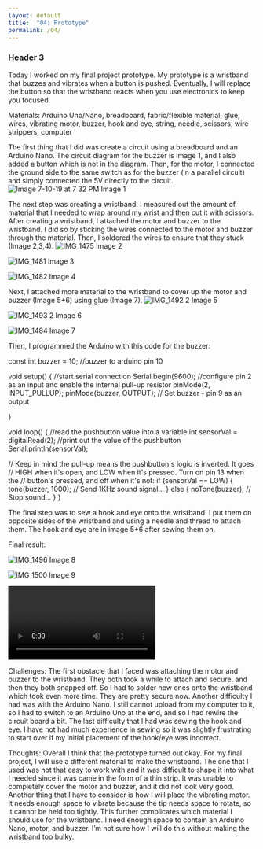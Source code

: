 ```yaml
---
layout: default
title:  "04: Prototype"
permalink: /04/
---
```


### Header 3

Today I worked on my final project prototype. My prototype is a wristband that buzzes and vibrates when a button is pushed. Eventually, I will replace the button so that the wristband reacts when you use electronics to keep you focused. 

Materials: Arduino Uno/Nano, breadboard, fabric/flexible material, glue, wires, vibrating motor, buzzer, hook and eye, string, needle, scissors, wire strippers, computer


The first thing that I did was create a circuit using a breadboard and an Arduino Nano. The circuit diagram for the buzzer is Image 1, and I also added a button which is not in the diagram. Then, for the motor, I connected the ground side to the same switch as for the buzzer (in a parallel circuit) and simply connected the 5V directly to the circuit.
![Image 7-10-19 at 7 32 PM](https://user-images.githubusercontent.com/52216217/61058797-e9541f80-a3c5-11e9-89a2-9252a862a7dd.jpg)
Image 1

The next step was creating a wristband. I measured out the amount of material that I needed to wrap around my wrist and then cut it with scissors.
After creating a wristband, I attached the motor and buzzer to the wristband. I did so by sticking the wires connected to the motor and buzzer through the material. Then, I soldered the wires to ensure that they stuck (Image 2,3,4).
![IMG_1475](https://user-images.githubusercontent.com/52216217/61058923-25878000-a3c6-11e9-8da3-f18705ed11c3.jpg)
Image 2

![IMG_1481](https://user-images.githubusercontent.com/52216217/61058959-3932e680-a3c6-11e9-9bad-50e570cbfd9a.jpg)
Image 3

![IMG_1482](https://user-images.githubusercontent.com/52216217/61059124-7f884580-a3c6-11e9-9025-d4482c8d9c98.jpg)
Image 4


Next, I attached more material to the wristband to cover up the motor and buzzer (Image 5+6) using glue (Image 7).
![IMG_1492 2](https://user-images.githubusercontent.com/52216217/61059372-e574cd00-a3c6-11e9-8473-cb92b14ec3b7.jpg)
Image 5

![IMG_1493 2](https://user-images.githubusercontent.com/52216217/61059612-43091980-a3c7-11e9-8d51-999aae218b0b.jpg)
Image 6

![IMG_1484](https://user-images.githubusercontent.com/52216217/61059660-5ddb8e00-a3c7-11e9-8739-4852ad89fdbb.jpg)
Image 7



Then, I programmed the Arduino with this code for the buzzer:

const int buzzer = 10; //buzzer to arduino pin 10

void setup() {
  //start serial connection
  Serial.begin(9600);
  //configure pin 2 as an input and enable the internal pull-up resistor
  pinMode(2, INPUT_PULLUP);
  pinMode(buzzer, OUTPUT); // Set buzzer - pin 9 as an output

}

void loop() {
  //read the pushbutton value into a variable
  int sensorVal = digitalRead(2);
  //print out the value of the pushbutton
  Serial.println(sensorVal);

  // Keep in mind the pull-up means the pushbutton's logic is inverted. It goes
  // HIGH when it's open, and LOW when it's pressed. Turn on pin 13 when the
  // button's pressed, and off when it's not:
  if (sensorVal == LOW) {
    tone(buzzer, 1000); // Send 1KHz sound signal...
  } else {
    noTone(buzzer);     // Stop sound...
  }
}



The final step was to sew a hook and eye onto the wristband. I put them on opposite sides of the wristband and using a needle and thread to attach them. The hook and eye are in image 5+6 after sewing them on.

Final result:

![IMG_1496](https://user-images.githubusercontent.com/52216217/61061370-25897f00-a3ca-11e9-8956-914dd379542e.jpg)
Image 8

![IMG_1500](https://user-images.githubusercontent.com/52216217/61061416-376b2200-a3ca-11e9-8091-659704feca0d.jpg)
Image 9

<video width="" controls="">
		<source src="IMG_1513.TRIM 2_2.mp4" type="video/mp4">
	</video>


Challenges:
The first obstacle that I faced was attaching the motor and buzzer to the wristband. They both took a while to attach and secure, and then they both snapped off. So I had to solder new ones onto the wristband which took even more time. They are pretty secure now.
Another difficulty I had was with the Arduino Nano. I still cannot upload from my computer to it, so I had to switch to an Arduino Uno at the end, and so I had rewire the circuit board a bit.
The last difficulty that I had was sewing the hook and eye. I have not had much experience in sewing so it was slightly frustrating to start over if my initial placement of the hook/eye was incorrect.

Thoughts:
Overall I think that the prototype turned out okay. For my final project, I will use a different material to make the wristband. The one that I used was not that easy to work with and it was difficult to shape it into what I needed since it was came in the form of a thin strip. It was unable to completely cover the motor and buzzer, and it did not look very good. Another thing that I have to consider is how I will place the vibrating motor. It needs enough space to vibrate because the tip needs space to rotate, so it cannot be held too tightly. This further complicates which material I should use for the wristband. I need enough space to contain an Arduino Nano, motor, and buzzer. I’m not sure how I will do this without making the wristband too bulky. 
